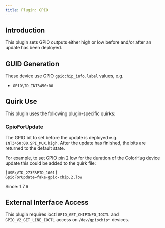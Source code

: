 ```yaml
---
title: Plugin: GPIO
---
```


## Introduction

This plugin sets GPIO outputs either high or low before and/or after an
update has been deployed.

## GUID Generation

These device use GPIO `gpiochip_info.label` values, e.g.

* `GPIO\ID_INT3450:00`

## Quirk Use

This plugin uses the following plugin-specific quirks:

### GpioForUpdate

The GPIO bit to set before the update is deployed e.g. `INT3450:00,SPI_MUX,high`.
After the update has finished, the bits are returned to the default state.

For example, to set GPIO pin 2 low for the duration of the ColorHug device update
this could be added to the quirk file:

    [USB\VID_273F&PID_1001]
    GpioForUpdate=fake-gpio-chip,2,low

Since: 1.7.6

## External Interface Access

This plugin requires ioctl `GPIO_GET_CHIPINFO_IOCTL` and `GPIO_V2_GET_LINE_IOCTL`
access on `/dev/gpiochip*` devices.
